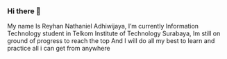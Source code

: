 ### Hi there 👋
 My name Is Reyhan Nathaniel Adhiwijaya, I’m currently Information Technology student in Telkom Institute of Technology Surabaya, Im still on ground of progress to reach the top And I will do all my best to learn and practice all i can get from anywhere
<!--
**DrLier/DrLier** is a ✨ _special_ ✨ repository because its `README.md` (this file) appears on your GitHub profile.

Here are some ideas to get you started:

- 🔭 I’m currently working on ...
- 🌱 I’m currently learning ...
- 👯 I’m looking to collaborate on ...
- 🤔 I’m looking for help with ...
- 💬 Ask me about ...
- 📫 How to reach me: ...
- 😄 Pronouns: ...
- ⚡ Fun fact: ...
-->
